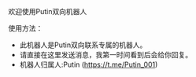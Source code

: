 欢迎使用Putin双向机器人 

使用方法：

- 此机器人是Putin双向联系专属的机器人。
- 请直接在这里发送消息，我第一时间看到后会给你回复。
- 机器人归属人:Putin (https://t.me/Putin_001)
